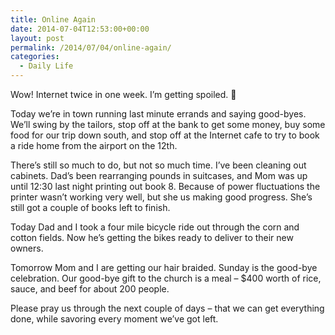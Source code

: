 ```yaml
---
title: Online Again
date: 2014-07-04T12:53:00+00:00
layout: post
permalink: /2014/07/04/online-again/
categories:
  - Daily Life
---
```

Wow! Internet twice in one week. I&#8217;m getting spoiled. 🙂
  
Today we&#8217;re in town running last minute errands and saying good-byes. We&#8217;ll swing by the tailors, stop off at the bank to get some money, buy some food for our trip down south, and stop off at the Internet cafe to try to book a ride home from the airport on the 12th.
  
There&#8217;s still so much to do, but not so much time. I&#8217;ve been cleaning out cabinets. Dad&#8217;s been rearranging pounds in suitcases, and Mom was up until 12:30 last night printing out book 8. Because of power fluctuations the printer wasn&#8217;t working very well, but she us making good progress. She&#8217;s still got a couple of books left to finish.
  
Today Dad and I took a four mile bicycle ride out through the corn and cotton fields. Now he&#8217;s getting the bikes ready to deliver to their new owners.
  
Tomorrow Mom and I are getting our hair braided. Sunday is the good-bye celebration. Our good-bye gift to the church is a meal &#8211; $400 worth of rice, sauce, and beef for about 200 people.
  
Please pray us through the next couple of days &#8211; that we can get everything done, while savoring every moment we&#8217;ve got left.